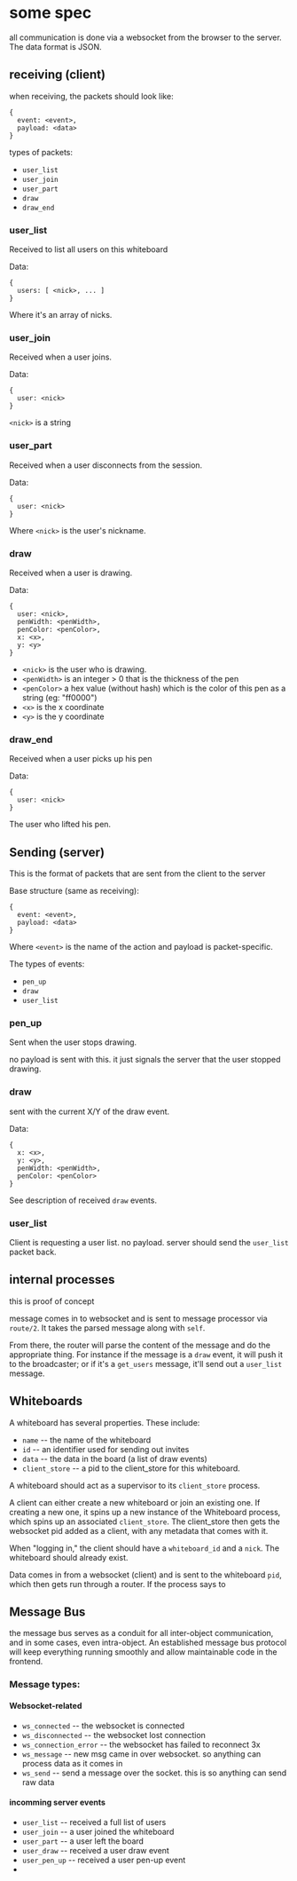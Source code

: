 # some spec

all communication is done via a websocket from the browser to the server. The data format is JSON.

## receiving (client)

when receiving, the packets should look like:

    {
      event: <event>,
      payload: <data>
    }

types of packets:

 * `user_list`
 * `user_join`
 * `user_part`
 * `draw`
 * `draw_end`

### user_list

Received to list all users on this whiteboard

Data:

    {
      users: [ <nick>, ... ]
    }

Where it's an array of nicks.

### user_join

Received when a user joins.

Data:

    {
      user: <nick>
    }

`<nick>` is a string

### user_part

Received when a user disconnects from the session.

Data:

    {
      user: <nick>
    }

Where `<nick>` is the user's nickname.

### draw

Received when a user is drawing.

Data:

    {
      user: <nick>,
      penWidth: <penWidth>,
      penColor: <penColor>,
      x: <x>,
      y: <y>
    }

 * `<nick>` is the user who is drawing.
 * `<penWidth>` is an integer > 0 that is the thickness of the pen
 * `<penColor>` a hex value (without hash) which is the color of this pen as a string (eg: "ff0000")
 * `<x>` is the x coordinate
 * `<y>` is the y coordinate

### draw_end

Received when a user picks up his pen

Data:

    {
      user: <nick>
    }

The user who lifted his pen.

## Sending (server)

This is the format of packets that are sent from the client to the server

Base structure (same as receiving):

    {
      event: <event>,
      payload: <data>
    }

Where `<event>` is the name of the action and payload is packet-specific.

The types of events:

 * `pen_up`
 * `draw`
 * `user_list`

### pen_up

Sent when the user stops drawing.

no payload is sent with this. it just signals the server that the user stopped drawing.

### draw

sent with the current X/Y of the draw event.

Data:

    {
      x: <x>,
      y: <y>,
      penWidth: <penWidth>,
      penColor: <penColor>
    }

See description of received `draw` events.

### user_list

Client is requesting a user list. no payload. server should send the `user_list` packet back.

## internal processes

this is proof of concept

message comes in to websocket and is sent to message processor via `route/2`. It takes the parsed message along with `self`.

From there, the router will parse the content of the message and do the appropriate thing. For instance
if the message is a `draw` event, it will push it to the broadcaster; or if it's a `get_users` message,
it'll send out a `user_list` message.

## Whiteboards

A whiteboard has several properties. These include:

 * `name` -- the name of the whiteboard
 * `id` -- an identifier used for sending out invites
 * `data` -- the data in the board (a list of draw events)
 * `client_store` -- a pid to the client_store for this whiteboard.

A whiteboard should act as a supervisor to its `client_store` process.

A client can either create a new whiteboard or join an existing one. If creating a new one, it spins up a new
instance of the Whiteboard process, which spins up an associated `client_store`. The client_store then gets the
websocket pid added as a client, with any metadata that comes with it.

When "logging in," the client should have a `whiteboard_id` and a `nick`. The whiteboard should already exist.



Data comes in from a websocket (client) and is sent to the whiteboard `pid`, which then gets run through a router.
If the process says to 

## Message Bus

the message bus serves as a conduit for all inter-object communication, and in some cases, even intra-object.
An established message bus protocol will keep everything running smoothly and allow maintainable code in the frontend.

### Message types:

#### Websocket-related

 * `ws_connected` -- the websocket is connected
 * `ws_disconnected` -- the websocket lost connection
 * `ws_connection_error` -- the websocket has failed to reconnect 3x
 * `ws_message` -- new msg came in over websocket. so anything can process data as it comes in
 * `ws_send` -- send a message over the socket. this is so anything can send raw data

#### incomming server events

 * `user_list` -- received a full list of users
 * `user_join` -- a user joined the whiteboard
 * `user_part` -- a user left the board
 * `user_draw` -- received a user draw event
 * `user_pen_up` -- received a user pen-up event
 *
